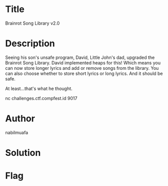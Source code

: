 # Title
Brainrot Song Library v2.0

# Description
Seeing his son's unsafe program, David, Little John's dad, upgraded the Brainrot Song Library. David implemented heaps for this! Which means you can now store longer lyrics and add or remove songs from the library. You can also choose whether to store short lyrics or long lyrics. And it should be safe.

At least...that's what he thought.

nc challenges.ctf.compfest.id 9017

# Author
nabilmuafa

# Solution


# Flag
